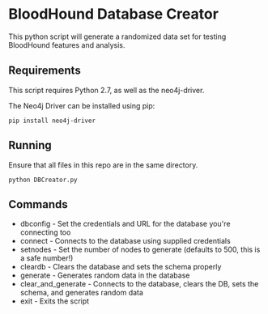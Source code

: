 # BloodHound Database Creator
This python script will generate a randomized data set for testing BloodHound features and analysis. 

## Requirements
This script requires Python 2.7, as well as the neo4j-driver. 

The Neo4j Driver can be installed using pip:

```
pip install neo4j-driver
```

## Running
Ensure that all files in this repo are in the same directory.

```
python DBCreator.py
```

## Commands
* dbconfig - Set the credentials and URL for the database you're connecting too
* connect - Connects to the database using supplied credentials
* setnodes - Set the number of nodes to generate (defaults to 500, this is a safe number!)
* cleardb - Clears the database and sets the schema properly
* generate - Generates random data in the database
* clear_and_generate - Connects to the database, clears the DB, sets the schema, and generates random data
* exit - Exits the script
